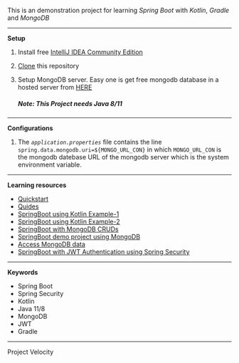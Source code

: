 This is an demonstration project for learning _Spring Boot_ with _Kotlin_, _Gradle_ and _MongoDB_

---

**Setup**
1. Install free [IntelliJ IDEA Community Edition](https://www.jetbrains.com/idea/download/#section=mac)
2. [Clone](https://github.com/pranavagiligar/demospring.git) this repository
3. Setup MongoDB server. Easy one is get free mongodb database in a hosted server from [HERE](https://account.mongodb.com/account/login)

   ##### Note: This Project needs Java 8/11
    
---

**Configurations**
1. The _`application.properties`_ file contains the line
`spring.data.mongodb.uri=${MONGO_URL_CON}`
in which `MONGO_URL_CON` is the mongodb datebase URL of the mongodb server which is the system environment variable.
 
---

**Learning resources**
+ [Quickstart](https://spring.io/quickstart)
+ [Quides](https://spring.io/guides)
+ [SpringBoot using Kotlin Example-1](https://spring.io/guides/tutorials/spring-boot-kotlin/)
+ [SpringBoot using Kotlin Example-2](https://developer.okta.com/blog/2019/09/17/build-a-spring-boot-kotlin-app)
+ [SpringBoot with MongoDB CRUDs](https://www.devglan.com/spring-boot/spring-boot-mongodb-crud)
+ [SpringBoot demo project using MongoDB](https://github.com/spring-guides/tut-spring-boot-kotlin)
+ [Access MongoDB data](https://spring.io/guides/gs/accessing-data-mongodb/)
+ [SpringBoot with JWT Authentication using Spring Security](https://auth0.com/blog/implementing-jwt-authentication-on-spring-boot/)

---

**Keywords**
+ Spring Boot 
+ Spring Security
+ Kotlin
+ Java 11/8
+ MongoDB
+ JWT
+ Gradle 

---

Project Velocity
